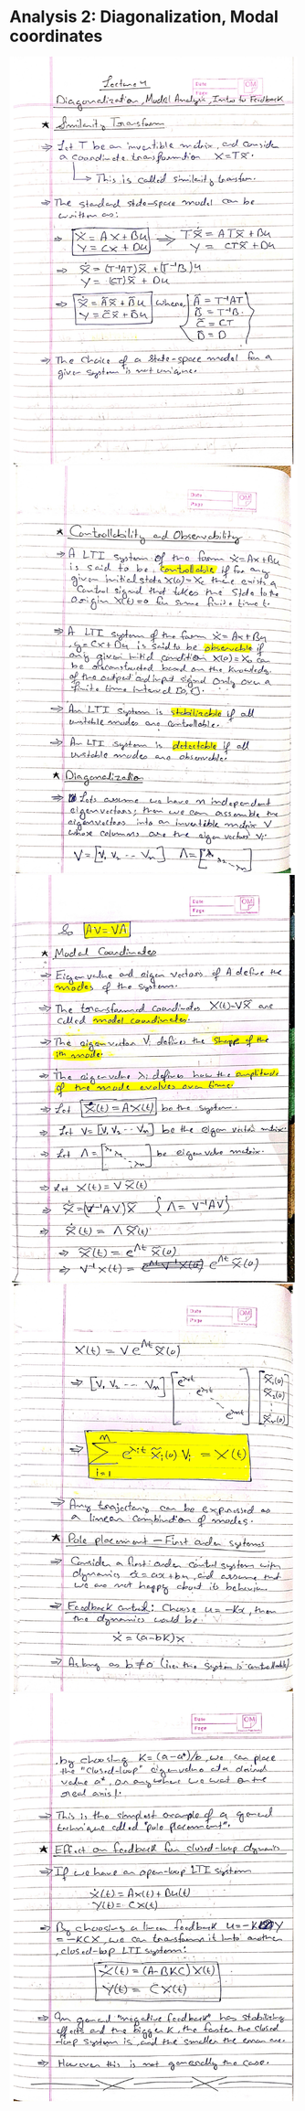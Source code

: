 # Analysis 2: Diagonalization, Modal coordinates

![](./1.jpg)
![](./2.jpg)
![](./3.jpg)
![](./4.jpg)
![](./5.jpg)
